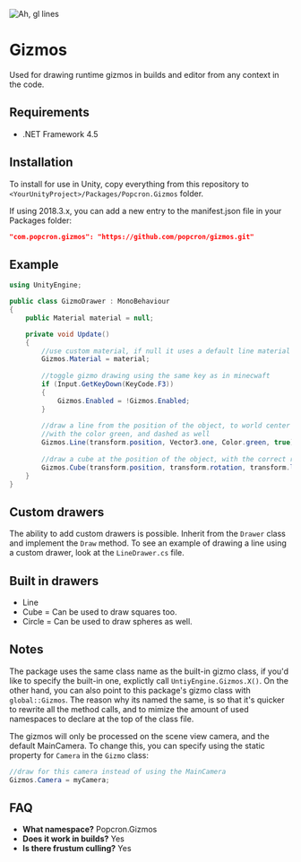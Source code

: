 ![Ah, gl lines](https://img.itch.zone/aW1nLzkwOTgxMy5wbmc=/original/rb1Vfm.png)
# Gizmos
Used for drawing runtime gizmos in builds and editor from any context in the code.

## Requirements
- .NET Framework 4.5

## Installation
To install for use in Unity, copy everything from this repository to `<YourUnityProject>/Packages/Popcron.Gizmos` folder.

If using 2018.3.x, you can add a new entry to the manifest.json file in your Packages folder:
```json
"com.popcron.gizmos": "https://github.com/popcron/gizmos.git"
```

## Example
```cs
using UnityEngine;

public class GizmoDrawer : MonoBehaviour
{
    public Material material = null;

    private void Update()
    {
        //use custom material, if null it uses a default line material
        Gizmos.Material = material;
        
        //toggle gizmo drawing using the same key as in minecwaft
        if (Input.GetKeyDown(KeyCode.F3))
        {
            Gizmos.Enabled = !Gizmos.Enabled;
        }
        
        //draw a line from the position of the object, to world center
        //with the color green, and dashed as well
        Gizmos.Line(transform.position, Vector3.one, Color.green, true);
        
        //draw a cube at the position of the object, with the correct rotation and scale
        Gizmos.Cube(transform.position, transform.rotation, transform.lossyScale);
    }
}
```

## Custom drawers
The ability to add custom drawers is possible. Inherit from the `Drawer` class and implement the `Draw` method. To see an example of drawing a line using a custom drawer, look at the `LineDrawer.cs` file.

## Built in drawers
- Line
- Cube = Can be used to draw squares too.
- Circle = Can be used to draw spheres as well.

## Notes
The package uses the same class name as the built-in gizmo class, if you'd like to specify the built-in one, explictly call `UntiyEngine.Gizmos.X()`. On the other hand, you can also point to this package's gizmo class with `global::Gizmos`. The reason why its named the same, is so that it's quicker to rewrite all the method calls, and to mimize the amount of used namespaces to declare at the top of the class file.

The gizmos will only be processed on the scene view camera, and the default MainCamera. To change this, you can specify using the static property for `Camera` in the `Gizmo` class:
```cs
//draw for this camera instead of using the MainCamera
Gizmos.Camera = myCamera;
```

## FAQ
- **What namespace?** Popcron.Gizmos
- **Does it work in builds?** Yes
- **Is there frustum culling?** Yes
